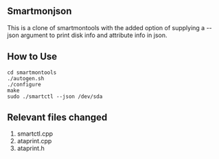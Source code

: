 ## Smartmonjson  

This is a clone of smartmontools with the added option of supplying a --json argument to print disk info and attribute info in json.  

## How to Use

`cd smartmontools`  
`./autogen.sh`  
`./configure`  
`make`  
`sudo ./smartctl --json /dev/sda`  

## Relevant files changed  

1. smartctl.cpp 
2. ataprint.cpp  
3. ataprint.h  
